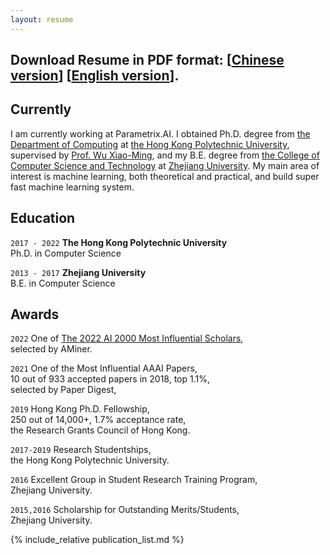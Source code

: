```yaml
---
layout: resume
---
```


## Download Resume in PDF format: \[[Chinese version](/miscellaneous/LiQimai_Chinese.pdf)\] \[[English version](/miscellaneous/LiQimai_English.pdf)\].

<!-- 
I am looking for a job as
 - Machine Learning Algorithm Engineer,
 - Machine Learning Framework Developer,
 - Research Scientist.
-->

## Currently
I am currently working at Parametrix.AI. 
I obtained Ph.D. degree from [the Department of Computing](https://www.comp.polyu.edu.hk) at [the Hong Kong Polytechnic University](https://www.polyu.edu.hk), supervised by [Prof. Wu Xiao-Ming](http://www4.comp.polyu.edu.hk/~csxmwu/), and my B.E. degree from [the College of Computer Science and Technology](http://www.cs.zju.edu.cn/english/) at [Zhejiang University](http://www.zju.edu.cn/english/).
My main area of interest is machine learning, both theoretical and practical, and build super fast machine learning system.


## Education

`2017 - 2022`
__The Hong Kong Polytechnic University__  
Ph.D. in Computer Science

`2013 - 2017`
__Zhejiang University__  
B.E. in Computer Science


## Awards
`2022`
One of [The 2022 AI 2000 Most Influential Scholars](https://www.aminer.cn/ai2000?domain_ids=5dc122672ebaa6faa962bde8),  
selected by AMiner.

`2021`
One of the Most Influential AAAI Papers,  
10 out of 933 accepted papers in 2018, top 1.1%,  
selected by Paper Digest,

`2019`
Hong Kong Ph.D. Fellowship,  
250 out of 14,000+, 1.7% acceptance rate,  
the Research Grants Council of Hong Kong.

<!-- `2019-2021`
COMP Scholarship for HK PhD Fellowship Students,  
the Department of Computing,  
the Hong Kong Polytechnic University. -->

`2017-2019`
Research Studentships,  
the Hong Kong Polytechnic University.

<!-- `2016`
Second-Class Prize in HUAWEI Code Craft,  
Huawei Technologies Co., Ltd. -->

<!-- `2016` Honorable Mention in Mathematical Contest in Modeling,  
the Consortium for Mathematics and Its Applications. -->

`2016` Excellent Group in Student Research Training Program,  
Zhejiang University.

`2015,2016` Scholarship for Outstanding Merits/Students,  
Zhejiang University.


{% include_relative publication_list.md %}

